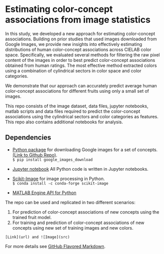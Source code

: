 # Estimating color-concept associations from image statistics
In this study, we developed a new approach for estimating color-concept associations. Building on prior studies that used images downloaded from Google Images, we provide new insights into effectively estimating distributions of human color-concept associations across CIELAB color space. Specifically, we evaluated several methods for filtering the raw pixel content of the images in order to best predict color-concept associations obtained from human ratings. The most effective method extracted colors using a combination of cylindrical sectors in color space and color categories.

We demonstrate that our approach can accurately predict average human color-concept associations for different fruits using only a small set of images.

This repo consists of the image dataset, data files, jupyter notebooks, matlab scripts and data files required to predict the color-concept associations using the cylindrical sectors and color categories as features. This repo also contains additional notebooks for analysis.

## Dependencies
- [Python package](https://google-images-download.readthedocs.io/en/latest/index.html) for downloading Google images for a set of concepts. [(Link to Github Repo)](https://github.com/hardikvasa/google-images-download).</br>
``` $ pip install google_images_download ```
- [Jupyter notebook](https://jupyter.org/install) All Python code is written in Jupyter notebooks.  
- [Scikit-Image](https://scikit-image.org/download.html) for image processing in Python.  
``` $ conda install -c conda-forge scikit-image ```

- [MATLAB Engine API for Python](https://www.mathworks.com/help/matlab/matlab_external/install-the-matlab-engine-for-python.html)

The repo can be used and replicated in two different scenarios:
1. For prediction of color-concept associations of new concepts using the trained fruit model.
2. For training and prediction of color-concept associations of new concepts using new set of training images and new colors.




```[Link](url) and ![Image](src)```

For more details see [GitHub Flavored Markdown](https://guides.github.com/features/mastering-markdown/).
